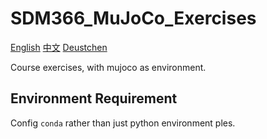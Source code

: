 # SDM366_MuJoCo_Exercises

[English](README.md) [中文](readme_zh.md) [Deustchen](readme_deu.md)

Course exercises, with mujoco as environment.

## Environment Requirement

Config `conda` rather than just python environment ples.

